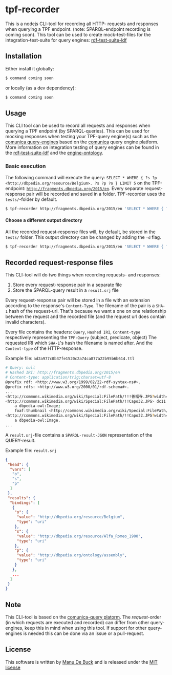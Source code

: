 # tpf-recorder
This is a nodejs CLI-tool for recording all HTTP- requests and responses when querying a TPF endpoint. (note: SPARQL-endpoint recording is coming soon). This tool can be used to create mock-test-files for the integration-test-suite for query engines: [rdf-test-suite-ldf](https://github.com/comunica/rdf-test-suite-ldf.js)

## Installation

Either install it globally:

```bash
$ command coming soon
```

or locally (as a dev dependency):

```bash
$ command coming soon
```

## Usage

This CLI tool can be used to record all requests and responses when querying a TPF endpoint (by SPARQL-queries). This can be used for mocking responses when testing your TPF-query engine(s) such as the [comunica query-engines](https://github.com/comunica/comunica) based on the [comunica](https://github.com/comunica/) query engine platform. 
More information on integration testing of query engines can be found in the [rdf-test-suite-ldf](https://github.com/comunica/rdf-test-suite-ldf.js) and the [engine-ontology](https://github.com/comunica/ontology-query-testing).

### Basic execution

The following command will execute the query: `SELECT * WHERE { ?s ?p <http://dbpedia.org/resource/Belgium>. ?s ?p ?o } LIMIT 5` on the TPF-endpoint: [`http://fragments.dbpedia.org/2015/en`](http://fragments.dbpedia.org/2015/en). Every separate request-response pair will be recorded and saved in a folder. TPF-recorder uses the `tests/`-folder by default.

```bash
$ tpf-recorder http://fragments.dbpedia.org/2015/en 'SELECT * WHERE { ?s ?p <http://dbpedia.org/resource/Belgium>. ?s ?p ?o } LIMIT 5'
```

#### Choose a different output directory

All the recorded request-response files will, by default, be stored in the `tests/` folder. This output directory can be changed by adding the `-d` flag. 
```bash
$ tpf-recorder http://fragments.dbpedia.org/2015/en 'SELECT * WHERE { ?s ?p <http://dbpedia.org/resource/Belgium>. ?s ?p ?o } LIMIT 5' -d path/to/folder
```

## Recorded request-response files

This CLI-tool will do two things when recording requests- and responses:
 
1. Store every request-response pair in a separate file
2. Store the SPARQL-query result in a `result.srj` file

Every request-response pair will be stored in a file with an extension according to the response's `Content-Type`. The filename of the pair is a  `SHA-1` hash of the request-url. That's because we want a one on one relationship between the request and the recorded file (and the request url does contain invalid characters). 

Every file contains the headers: `Query`, `Hashed IRI`, `Content-type` respectively representing the `TPF-Query` (subject, predicate, object) The requested IRI which `SHA-1`'s hash the filename is named after. And the `Content-type` of the HTTP-response.

Example file: `ad2a977c0b37fe1520c2a74ca877a22b95b6b614.ttl`

```bash
# Query: null
# Hashed IRI: http://fragments.dbpedia.org/2015/en
# Content-type: application/trig;charset=utf-8
@prefix rdf: <http://www.w3.org/1999/02/22-rdf-syntax-ns#>.
@prefix rdfs: <http://www.w3.org/2000/01/rdf-schema#>.
...
<http://commons.wikimedia.org/wiki/Special:FilePath/!!!善福寺.JPG?width=300> a dbpedia-owl:Image.
<http://commons.wikimedia.org/wiki/Special:FilePath/!!Capo32.JPG> dc11:rights <http://en.wikipedia.org/wiki/File:!!Capo32.JPG>;
    a dbpedia-owl:Image;
    foaf:thumbnail <http://commons.wikimedia.org/wiki/Special:FilePath/!!Capo32.JPG?width=300>.
<http://commons.wikimedia.org/wiki/Special:FilePath/!!Capo32.JPG?width=300> dc11:rights <http://en.wikipedia.org/wiki/File:!!Capo32.JPG>;
    a dbpedia-owl:Image.
...
```

A `result.srj`-file contains a `SPARQL-result-JSON` representation of the QUERY-result.

Example file: `result.srj`

```json
{
 "head": {
  "vars": [
   "o",
   "s",
   "p"
  ]
 },
 "results": {
  "bindings": [
   {
    "o": {
     "value": "http://dbpedia.org/resource/Belgium",
     "type": "uri"
    },
    "s": {
     "value": "http://dbpedia.org/resource/Alfa_Romeo_1900",
     "type": "uri"
    },
    "p": {
     "value": "http://dbpedia.org/ontology/assembly",
     "type": "uri"
    }
   },
   ...
  ]
 }
}
```

## Note

This CLI-tool is based on the [comunica-query platorm](https://github.com/comunica/comunica/tree/master/packages/actor-init-sparql#readme). The _request_-order (in which requests are executed and recorded) can differ from other query-engines, keep this in mind when using this tool. If support for other query-engines is needed this can be done via an issue or a pull-request.

## License

This software is written by [Manu De Buck](https://github.com/ManuDeBuck) and is released under the [MIT license](https://github.com/ManuDeBuck/tpf-recorder/blob/master/LICENSE)